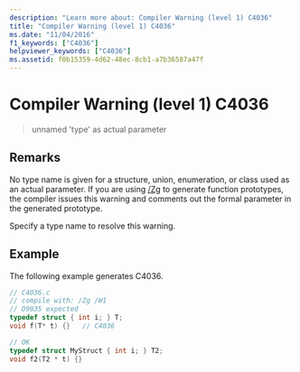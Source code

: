 ```yaml
---
description: "Learn more about: Compiler Warning (level 1) C4036"
title: "Compiler Warning (level 1) C4036"
ms.date: "11/04/2016"
f1_keywords: ["C4036"]
helpviewer_keywords: ["C4036"]
ms.assetid: f0b15359-4d62-48ec-8cb1-a7b36587a47f
---
```

# Compiler Warning (level 1) C4036

> unnamed 'type' as actual parameter

## Remarks

No type name is given for a structure, union, enumeration, or class used as an actual parameter. If you are using [/Zg](../../build/reference/zg-generate-function-prototypes.md) to generate function prototypes, the compiler issues this warning and comments out the formal parameter in the generated prototype.

Specify a type name to resolve this warning.

## Example

The following example generates C4036.

```c
// C4036.c
// compile with: /Zg /W1
// D9035 expected
typedef struct { int i; } T;
void f(T* t) {}   // C4036

// OK
typedef struct MyStruct { int i; } T2;
void f2(T2 * t) {}
```
